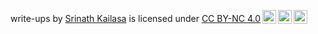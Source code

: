 <p xmlns:dct="http://purl.org/dc/terms/" xmlns:cc="http://creativecommons.org/ns#" class="license-text"><span rel="dct:title">write-ups</span> by <a rel="cc:attributionURL dct:creator" property="cc:attributionName" href="https://srinath.info/">Srinath Kailasa</a> is licensed under <a rel="license" href="https://creativecommons.org/licenses/by-nc/4.0">CC BY-NC 4.0<img style="height:22px!important;margin-left:3px;vertical-align:text-bottom;" src="https://mirrors.creativecommons.org/presskit/icons/cc.svg?ref=chooser-v1" /><img style="height:22px!important;margin-left:3px;vertical-align:text-bottom;" src="https://mirrors.creativecommons.org/presskit/icons/by.svg?ref=chooser-v1" /><img style="height:22px!important;margin-left:3px;vertical-align:text-bottom;" src="https://mirrors.creativecommons.org/presskit/icons/nc.svg?ref=chooser-v1" /></a></p>
